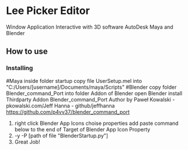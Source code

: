 # Lee Picker Editor
Window Application Interactive with 3D software AutoDesk Maya and Blender

## How to use
### Installing
#Maya inside folder startup copy file UserSetup.mel into "C:/Users/[username]/Documents/maya/Scripts"
#Blender copy folder Blender_command_Port into folder Addon  of Blender 
open Blender install Thirdparty Addon Blender_command_Port 
Author by Paweł Kowalski - pkowalski.com/Jeff Hanna - github/jeffhanna
https://github.com/p4vv37/blender_command_port
1. right click Blender App Icons choise properties add paste command below to the end of Target of Blender App Icon Property
2. -y -P  [path of file "BlenderStartup.py"]
3. Great Job!
